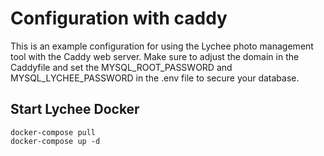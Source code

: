# Configuration with caddy

This is an example configuration for using the Lychee photo management tool with the Caddy web server. Make sure to adjust the domain in the Caddyfile and set the MYSQL_ROOT_PASSWORD and MYSQL_LYCHEE_PASSWORD in the .env file to secure your database.

## Start Lychee Docker

```
docker-compose pull
docker-compose up -d
```